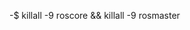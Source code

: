 <!-- 
roscore cannot run as another roscore/master is already running. 
Please kill other roscore/master processes before relaunching.
The ROS_MASTER_URI is http://wm-OptiPlex-302016348B0335:11311/
The traceback for the exception was written to the log file
 -->
 -$ killall -9 roscore && killall -9 rosmaster